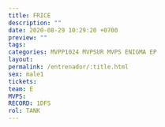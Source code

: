 ```yaml
---
title: FRICE
description: ""
date: 2020-08-29 10:29:20 +0700
preview: ""
tags: 
categories: MVPP1024 MVPSUR MVPS ENIGMA EP
layout: 
permalink: /entrenador/:title.html
sex: male1
tickets: 
team: E
MVPS: 
RECORD: 1DFS
rol: TANK
---
```

